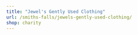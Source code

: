 ```yaml
---
title: "Jewel's Gently Used Clothing"
url: /smiths-falls/jewels-gently-used-clothing/
shop: charity
---
```

